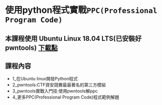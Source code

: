 # 使用python程式實戰`PPC(Professional Program Code)`

## 本課程使用 Ubuntu Linux 18.04 LTS(已安裝好pwntools)  [下載點](https://drive.google.com/file/d/1aP-qCFP6jKsGYXtKy9ahwZleQSENEi7C/view?usp=sharing)

## 課程內容
- 1_在Ubuntu linux開發Python程式
- 2_pwntools:CTF資安競賽最最著名的第三方模組
- 3_pwntools實戰入門技:使用pwntools解ppc
- 4_更多PPC(Professional Program Code)程式範例解題


 
